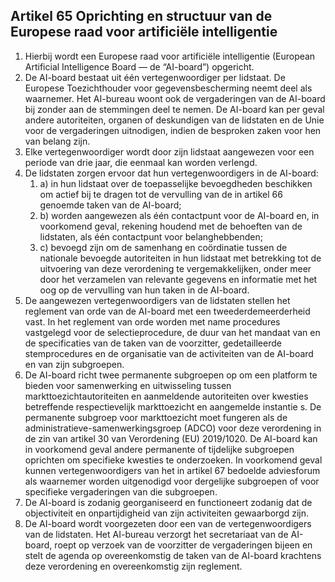 ## Artikel 65 Oprichting en structuur van de Europese raad voor artificiële intelligentie

1. Hierbij wordt een Europese raad voor artificiële intelligentie (European Artificial Intelligence Board — de “AI-board”) opgericht.
2. De AI-board bestaat uit één vertegenwoordiger per lidstaat. De Europese Toezichthouder voor gegevensbescherming neemt deel als waarnemer. Het AI-bureau woont ook de vergaderingen van de AI-board bij zonder aan de stemmingen deel te nemen. De AI-board kan per geval andere autoriteiten, organen of deskundigen van de lidstaten en de Unie voor de vergaderingen uitnodigen, indien de besproken zaken voor hen van belang zijn.
3. Elke vertegenwoordiger wordt door zijn lidstaat aangewezen voor een periode van drie jaar, die eenmaal kan worden verlengd.
4. De lidstaten zorgen ervoor dat hun vertegenwoordigers in de AI-board:
   1. a) in hun lidstaat over de toepasselijke bevoegdheden beschikken om actief bij te dragen tot de vervulling van de in artikel 66 genoemde taken van de AI-board;
   2. b) worden aangewezen als één contactpunt voor de AI-board en, in voorkomend geval, rekening houdend met de behoeften van de lidstaten, als één contactpunt voor belanghebbenden;
   3. c) bevoegd zijn om de samenhang en coördinatie tussen de nationale bevoegde autoriteiten in hun lidstaat met betrekking tot de uitvoering van deze verordening te vergemakkelijken, onder meer door het verzamelen van relevante gegevens en informatie met het oog op de vervulling van hun taken in de AI-board.
5. De aangewezen vertegenwoordigers van de lidstaten stellen het reglement van orde van de AI-board met een tweederdemeerderheid vast. In het reglement van orde worden met name procedures vastgelegd voor de selectieprocedure, de duur van het mandaat van en de specificaties van de taken van de voorzitter, gedetailleerde stemprocedures en de organisatie van de activiteiten van de AI-board en van zijn subgroepen.
6. De AI-board richt twee permanente subgroepen op om een platform te bieden voor samenwerking en uitwisseling tussen markttoezichtautoriteiten en aanmeldende autoriteiten over kwesties betreffende respectievelijk markttoezicht en aangemelde instantie s.
   De permanente subgroep voor markttoezicht moet fungeren als de administratieve-samenwerkingsgroep (ADCO) voor deze verordening in de zin van artikel 30 van Verordening (EU) 2019/1020.
   De AI-board kan in voorkomend geval andere permanente of tijdelijke subgroepen oprichten om specifieke kwesties te onderzoeken. In voorkomend geval kunnen vertegenwoordigers van het in artikel 67 bedoelde adviesforum als waarnemer worden uitgenodigd voor dergelijke subgroepen of voor specifieke vergaderingen van die subgroepen.
7. De AI-board is zodanig georganiseerd en functioneert zodanig dat de objectiviteit en onpartijdigheid van zijn activiteiten gewaarborgd zijn.
8. De AI-board wordt voorgezeten door een van de vertegenwoordigers van de lidstaten. Het AI-bureau verzorgt het secretariaat van de AI-board, roept op verzoek van de voorzitter de vergaderingen bijeen en stelt de agenda op overeenkomstig de taken van de AI-board krachtens deze verordening en overeenkomstig zijn reglement.
